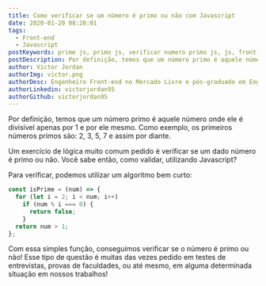 ```yaml
---
title: Como verificar se um número é primo ou não com Javascript
date: 2020-01-20 08:28:01
tags:
  - Front-end
  - Javascript
postKeywords: prime js, primo js, verificar numero primo js, js, front-end, teste logica numero primo
postDescription: Por definição, temos que um número primo é aquele número onde ele é divisível apenas por 1 e por ele mesmo. Como exemplo, os primeiros números primos são 2, 3, 5, 7 e assim por diante. Um exercício de lógica muito comum pedido é verificar se um dado número é primo ou não. Você sabe como verificar se um número é primo ou não, utilizando Javascript?
author: Victor Jordan
authorImg: victor.png
authorDesc: Engenheiro Front-end no Mercado Livre e pós-graduado em Engenharia de Software pela PUC-MG e formado em Banco de Dados pela Fatec, apaixonado por usabilidade, performance e UX!
authorLinkedin: victorjordan95
authorGithub: victorjordan95
---
```


Por definição, temos que um número primo é aquele número onde ele é divisível apenas por 1 e por ele mesmo.
Como exemplo, os primeiros números primos são: 2, 3, 5, 7 e assim por diante.

Um exercício de lógica muito comum pedido é verificar se um dado número é primo ou não.
Você sabe então, como validar, utilizando Javascript?

<!-- more -->

Para verificar, podemos utilizar um algoritmo bem curto:

```javascript
const isPrime = (num) => {
  for (let i = 2; i < num; i++)
    if (num % i === 0) {
      return false;
    }
  return num > 1;
};
```

Com essa simples função, conseguimos verificar se o número é primo ou não! Esse tipo de questão é muitas das vezes pedido em testes de entrevistas, provas de faculdades, ou até mesmo, em alguma determinada situação em nossos trabalhos!
